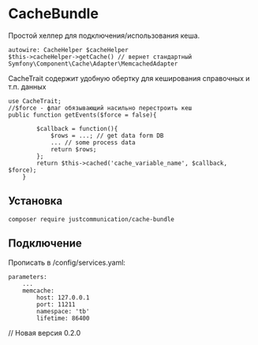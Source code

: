 # CacheBundle
Простой хелпер для подключения/использования кеша.
```
autowire: CacheHelper $cacheHelper
$this->cacheHelper->getCache() // вернет стандартный Symfony\Component\Cache\Adapter\MemcachedAdapter
```

CacheTrait содержит удобную обертку для кеширования справочных и т.п. данных

```
use CacheTrait;
//$force - флаг обязывающий насильно перестроить кеш
public function getEvents($force = false){

        $callback = function(){
            $rows = ...; // get data form DB
            ... // some process data
            return $rows;
        };
        return $this->cached('cache_variable_name', $callback, $force);
    }
```

## Установка 
`composer require justcommunication/cache-bundle`

## Подключение
Прописать в /config/services.yaml:
```
parameters:
    ...    
    memcache:
        host: 127.0.0.1
        port: 11211
        namespace: 'tb'
        lifetime: 86400
```

// Новая версия 0.2.0